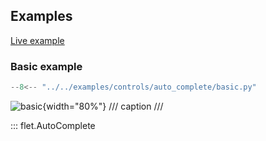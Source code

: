 ## Examples

[Live example](https://flet-controls-gallery.fly.dev/input/autocomplete)

### Basic example

```python
--8<-- "../../examples/controls/auto_complete/basic.py"
```

![basic](../../examples/controls/auto_complete/media/basic.gif){width="80%"}
/// caption
///

::: flet.AutoComplete
